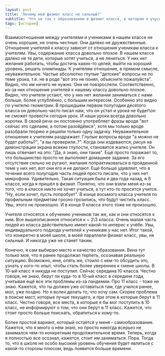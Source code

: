 ```yaml
---
layout: post
title: 'Почему мой физмат класс не сильный?'
subtitle: 'Что не так с образованием в физмат классе, в котором я учусь?'
tags: [история]
---
```


Взаимоотношения между учителями и учениками в нашем классе не очень хорошие, не очень честные. Они далеко не дружественные. Отношение учителей к классу зависит от отношения ученикам класса к учителям. Увы, содержание класса довольно плохое. В нашем классе далеко не те дети, которые хотят учиться, а не лениться. У них нет желания работать, чтобы достичь каких-то целей, выйти на хороший уровень, решать олимпиады. К учителям отношение, в прямом смысле, неуважительное. Частые абсолютно глупые "детские" вопросы не по теме урока, т.е. не в роде "вот это не понял, объясните пожалуйста". Видно, что им ничего не нужно. Они не повзрослели. Соответственно, из-за них отношение учителей к нашему классу довольно плохое. Видно, что учителя устают, что у них нет желания заниматься с нами больше, более углублённо, с большим интересом. Особенно это видно по учителю геометрии. В прошедшем первом полугодии десятого класса он довольно часто писал нам, что он устал и урока не будет\он не сможет провести сегодня урок. И наши уроки всегда довольно коротки. В своей речи он постоянно употребляет фразы вроде "вот сейчас это сделаем, а потом разойдёмся", хотя мы только вроде разобрали теорию и решили только одну задачку. Неуважительное отношение к учителям раздражает. Глупые вопросы вроде "а можно не будет работы?", "а вы проверили..?". Когда они издеваются, рисуя на демонстрации экрана всякие глупости, становится жалко учителя. Он лишь отвечает на это: "Да, я знаю, они такие". Ещё просто поражает то, что большинство просто не выполняет домашнее задание. За его отсутствие сильно не ругают, желания попрактиковаться в пройденной теме у них нет, вот они его и не делают. Ещё больше удивляет, что в течение всего полугодия часть людей просто писали, что у них нет микрофона. Удивительно. Такая ситуация была и два года назад, в 8 классе, когда я пришёл в физмат. Понятно, что они взяли меня из-за того, что в классе никто не хочет учиться, а тут кто-то просится учится. "Ну, если хочет, пусть попробует". В конце восьмого класса учителя по профильным предметам грозно грозились, что будут чистить класс. Увы, этого не произошло. И в конце 9 класса этого тоже не произошло. 

Учителя относятся к обучению учеников так же, как и они относятся к ним. Все вышеописанное относится к ~ 2\3 класса. Очень малая часть людей из класса действительно имеет какой-то интерес к учёбе. Увы, индивидуального подхода учителей к ученикам у нас нет. Итог такой, что конкретно в моей школе, в моей параллели физмат класс, увы, не сильный. И никогда уже не станет таким.

Конечно, я сам выбираю место и качество образования. Вина тут только моя, что я ранее продолжал терпеть, осознавая реальную ситуацию. Возможно, мне, опять же, стоило с кем-то обсудить это, узнать у кого-то опыт, чтобы стать более увереннее к смене школы. В 10-ый класс я никуда не поступил. Сейчас середина 10 класса. Честно говоря, не знаю, берут ли куда-то в 10-ый класс в середине года, учитывая ещё все эти проблемы из-за пандемии. Про 11 класс - тоже не знаю. Кажется, что ты должен уже оставаться там, где учился ранее, мол, уже поздно. Но я волен делать то, что хочу сам. Скорее проблема в поиске мест, которые лучше текущего, и при этом в которые берут в 11 класс. Честно говоря, все места, в которые я бы мог поступить в 10 класс, не информируют о том, что они берут в 11 класс. Кажется, что стоит просто больше поискать, обратиться к кому-то.

Более простой вариант, который остаётся у меня - самообразование. Кажется, что я много о нём знаю, но просто никогда всерьез не занимался чем-то конкретным продолжительное время. Теперь, когда я полностью все осознал, кажется, стоит им заниматься. Пора. Тогда то, что в школе не особо высокий уровень обучения будет являться с какой-то стороны плюсом, ведь появится больше времени.